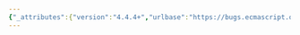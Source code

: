 ```yaml
---
{"_attributes":{"version":"4.4.4+","urlbase":"https://bugs.ecmascript.org/","maintainer":"dherman@mozilla.com"},"bug":{"bug_id":2209,"creation_ts":"2013-11-07 16:34:00 -0800","short_desc":"for loops with lexical bindings: \"new-binding-per-iteration\"","delta_ts":"2015-07-10 08:34:59 -0700","product":"Draft for 6th Edition","component":"new feature","version":"Rev 20: October 28, 2013 Draft","rep_platform":"All","op_sys":"All","bug_status":"RESOLVED","resolution":"FIXED","priority":"Normal","bug_severity":"enhancement","everconfirmed":true,"reporter":{"uid":"waldron.rick","name":"Rick Waldron"},"assigned_to":{"uid":"allen","name":"Allen Wirfs-Brock"},"cc":["dherman","erik.arvidsson","m.goleb"],"long_desc":[{"commentid":6483,"comment_count":0,"who":{"uid":"waldron.rick","name":"Rick Waldron"},"bug_when":"2013-11-07 16:34:18 -0800","thetext":"Per January 19, 2012 consensus \n\nhttps://mail.mozilla.org/pipermail/es-discuss/2012-January/019784.html"},{"commentid":7504,"comment_count":1,"who":{"uid":"allen","name":"Allen Wirfs-Brock"},"bug_when":"2014-04-06 10:58:06 -0700","thetext":"fixed in rev23 editor's draft"},{"commentid":7537,"comment_count":2,"who":{"uid":"allen","name":"Allen Wirfs-Brock"},"bug_when":"2014-04-06 11:29:54 -0700","thetext":"fixed in rev23 draft"}]}}
---
```

